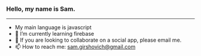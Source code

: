 ### Hello, my name is Sam.

<!--
**samg11/samg11** is a ✨ _special_ ✨ repository because its `README.md` (this file) appears on your GitHub profile.
-->
---

- My main language is javascript
- 🌱 I’m currently learning firebase
- 👯 If you are looking to collaborate on a social app, please email me.
- 📫 How to reach me: sam.girshovich@gmail.com
